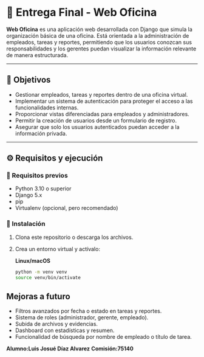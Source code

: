 # 🏢 Entrega Final - Web Oficina

**Web Oficina** es una aplicación web desarrollada con Django que simula la organización básica de una oficina. Está orientada a la administración de empleados, tareas y reportes, permitiendo que los usuarios conozcan sus responsabilidades y los gerentes puedan visualizar la información relevante de manera estructurada.

---

## 🎯 Objetivos

- Gestionar empleados, tareas y reportes dentro de una oficina virtual.
- Implementar un sistema de autenticación para proteger el acceso a las funcionalidades internas.
- Proporcionar vistas diferenciadas para empleados y administradores.
- Permitir la creación de usuarios desde un formulario de registro.
- Asegurar que solo los usuarios autenticados puedan acceder a la información privada.

---

## ⚙️ Requisitos y ejecución

### 🧪 Requisitos previos

- Python 3.10 o superior
- Django 5.x
- pip
- Virtualenv (opcional, pero recomendado)

### 🔧 Instalación

1. Clona este repositorio o descarga los archivos.

2. Crea un entorno virtual y actívalo:

   **Linux/macOS**
   ```bash
   python -m venv venv
   source venv/bin/activate

## Mejoras a futuro
- Filtros avanzados por fecha o estado en tareas y reportes.
- Sistema de roles (administrador, gerente, empleado).
- Subida de archivos y evidencias.
- Dashboard con estadísticas y resumen.
- Funcionalidad de búsqueda por nombre de empleado o título de tarea.

**Alumno:Luis Josué Díaz Alvarez**
**Comisión:75140**
